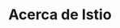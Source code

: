 ---
title: Acerca de Istio
linktitle: Acerca de
description: Obtén un poco más de información detallada sobre el proyecto Istio.
sidebar_none: true
weight: 15
doc_type: about
cascade:
  build:
    render: always
    list: always
build:
  render: never
  list: never
---
